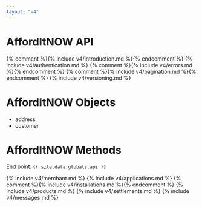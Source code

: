 ```yaml
---
layout: "v4"
---
```


# AffordItNOW API

{% comment %}{% include v4/introduction.md %}{% endcomment %}
{% include v4/authentication.md %}
{% comment %}{% include v4/errors.md %}{% endcomment %}
{% comment %}{% include v4/pagination.md %}{% endcomment %}
{% include v4/versioning.md %}

# AffordItNOW Objects

- address
- customer

# AffordItNOW Methods

End point: `{{ site.data.globals.api }}`

{% include v4/merchant.md %}
{% include v4/applications.md %}
{% comment %}{% include v4/installations.md %}{% endcomment %}
{% include v4/products.md %}
{% include v4/settlements.md %}
{% include v4/messages.md %}
